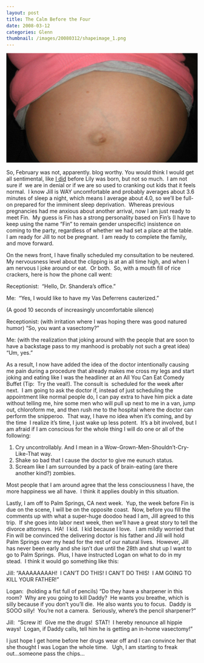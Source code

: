 ```yaml
---
layout: post
title: The Calm Before the Four 
date: 2008-03-12
categories: Glenn
thumbnail: /images/20080312/shapeimage_1.png
---
```


![Who's baking in there?](/images/20080312/shapeimage_1.png)

So, February was not, apparently. blog worthy. You would think I would get all sentimental, like [I did](/glenn/2006/04/07/life-before-tat/) before Lily was born, but not so much.  I am not sure if  we are in denial or if we are so used to cranking out kids that it feels normal.  I know Jill is WAY uncomfortable and probably averages about 3.6 minutes of sleep a night, which means I average about 4.0, so we’ll be full-on prepared for the imminent sleep deprivation.  Whereas previous pregnancies had me anxious about another arrival, now I am just ready to meet Fin.  My guess is Fin has a strong personality based on Fin’s (I have to keep using the name “Fin” to remain gender unspecific) insistence on coming to the party, regardless of whether we had set a place at the table.   I am ready for Jill to not be pregnant.  I am ready to complete the family, and move forward.

On the news front, I have finally scheduled my consultation to be neutered.  My nervousness level about the clipping is at an all time high, and when I am nervous I joke around or eat.  Or both.  So, with a mouth fill of rice crackers, here is how the phone call went:

Receptionist:  “Hello, Dr. Shandera’s office.”

Me:  “Yes, I would like to have my Vas Deferrens cauterized.”

(A good 10 seconds of increasingly uncomfortable silence)

Receptionist: (with irritation where I was hoping there was good natured humor) “So, you want a vasectomy?”

Me: (with the realization that joking around with the people that are soon to have a backstage pass to my manhood is probably not such a great idea) “Um, yes.”

As a result, I now have added the idea of the doctor intentionally causing me pain during a procedure that already makes me cross my legs and start joking and eating like I was the headliner at an All You Can Eat Comedy Buffet (Tip:  Try the veal!). The consult is  scheduled for the week after next.  I am going to ask the doctor if, instead of just scheduling the appointment like normal people do, I can pay extra to have him pick a date without telling me, hire some men who will pull up next to me in a van, jump out, chloroform me, and then rush me to the hospital where the doctor can perform the snipperoo.  That way, I have no idea when it’s coming, and by the time  I realize it’s time, I just wake up less potent.  It’s a bit involved, but I am afraid if I am conscious for the whole thing I will do one or all of the following:

1. Cry uncontrollably. And I mean in a Wow-Grown-Men-Shouldn’t-Cry-Like-That way.
2. Shake so bad that I cause the doctor to give me eunuch status.
3. Scream like I am surrounded by a pack of brain-eating (are there another kind?) zombies.

Most people that I am around agree that the less consciousness I have, the more happiness we all have.  I think it applies doubly in this situation.

Lastly, I am off to Palm Springs, CA next week.  Yup, the week before Fin is due on the scene, I will be on the opposite coast.  Now, before you fill the comments up with what a super-huge doodoo head I am, Jill agreed to this trip.  If she goes into labor next week, then we’ll have a great story to tell the divorce attorneys.  HA!  I kid.  I kid because I love.   I am mildly worried that Fin will be convinced the delivering doctor is his father and Jill will hold Palm Springs over my head for the rest of our natural lives.  However, Jill has never been early and she isn’t due until the 28th and shut up I want to go to Palm Springs.  Plus, I have instructed Logan on what to do in my stead.  I think it would go something like this:

Jill: “AAAAAAAAAH!  I CAN’T DO THIS! I CAN’T DO THIS!  I AM GOING TO KILL YOUR FATHER!”

Logan:  (holding a fist full of pencils) “Do they have a sharpener in this room?  Why are you going to kill Daddy?  He wants you breathe, which is silly because if you don’t you’ll die.  He also wants you to focus.  Daddy is SOOO silly!  You’re not a camera.  Seriously, where’s the pencil sharpener?”

Jill:  “Screw it!  Give me the drugs!  STAT!  I hereby renounce all hippie ways!  Logan, if Daddy calls, tell him he is getting an in-home vasectomy!”

I just hope I get home before her drugs wear off and I can convince her that she thought I was Logan the whole time.   Ugh, I am starting to freak out...someone pass the chips...
